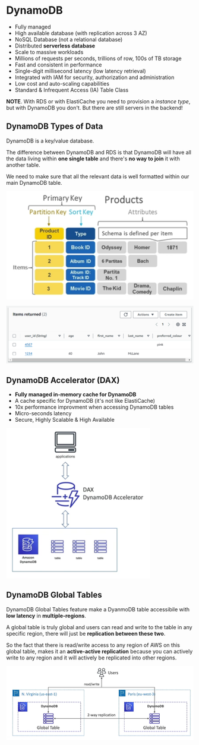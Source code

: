 # DynamoDB

- Fully managed
- High available database (with replication across 3 AZ)
- NoSQL Database (not a relational database)
- Distributed **serverless database**
- Scale to massive workloads
- Millions of requests per seconds, trillions of row, 100s of TB storage
- Fast and consistent in performance
- Single-digit millisecond latency (low latency retrieval)
- Integrated with IAM for security, authorization and administration
- Low cost and auto-scaling capabilities
- Standard & Infrequent Access (IA) Table Class
        
**NOTE**. With RDS or with ElastiCache you need to provision a *instance type*, but with DynamoDB you don't. But there are still servers in the backend!

## DynamoDB Types of Data

DynamoDB is a key/value database.

The difference between DynamoDB and RDS is that DynamoDB will have all the data living within **one single table** and there's **no way to join** it with another table. 

We need to make sure that all the relevant data is well formatted within our main DynamoDB table.

![DynamoDB Table](../../images/database/dynamodb_table.png)

![DynamoDB Table Example](../../images/database/dynamodb_table_example.png)

## DynamoDB Accelerator (DAX)

- **Fully managed in-memory cache for DynamoDB**
- A cache specific for DynamoDB (it's not like ElastiCache)
- 10x performance improvment when accessing DynamoDB tables
- Micro-seconds latency
- Secure, Highly Scalable & High Available

![DynamoDB Acceleratore](../../images/database/dynamodb_accelerator.png)

## DynamoDB Global Tables

DynamoDB Global Tables feature make a DyanmoDB table accessibile with **low latency** in **multiple-regions**.

A global table is truly global and users can read and write to the table in any specific region, there will just be **replication between these two**.

So the fact that there is read/write access to any region of AWS on this global table, makes it an **active-active replication** because you can actively write to any region and it will actively be replicated into other regions.

![DynamoDB Global Table](../../images/database/dynamodb_global_table.png)